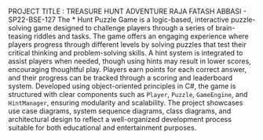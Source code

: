 PROJECT TITLE : TREASURE HUNT ADVENTURE
RAJA FATASH ABBASI - SP22-BSE-127
The * Hunt Puzzle Game is a logic-based, interactive puzzle-solving game designed to challenge players through a series of brain-teasing riddles and tasks. The game offers an engaging experience where players progress through different levels by solving puzzles that test their critical thinking and problem-solving skills. A hint system is integrated to assist players when needed, though using hints may result in lower scores, encouraging thoughtful play. Players earn points for each correct answer, and their progress can be tracked through a scoring and leaderboard system. Developed using object-oriented principles in C#, the game is structured with clear components such as `Player`, `Puzzle`, `GameEngine`, and `HintManager`, ensuring modularity and scalability. The project showcases use case diagrams, system sequence diagrams, class diagrams, and architectural design to reflect a well-organized development process suitable for both educational and entertainment purposes.
